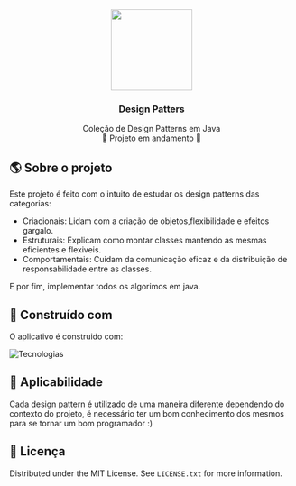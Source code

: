 <div align="center">
  <img src="https://play-lh.googleusercontent.com/8ddL1kuoNUB5vUvgDVjYY3_6HwQcrg1K2fd_R8soD-e2QYj8fT9cfhfh3G0hnSruLKec" style="width:15vw"></img>
  <h3 align="center">Design Patters</h3>

  <p align="center">
    Coleção de Design Patterns em Java </br>
    🚧 Projeto em andamento 🚧
  </p>
</div>


<!-- ABOUT THE PROJECT -->
## :earth_americas: Sobre o projeto

Este projeto é feito com o intuito de estudar os design patterns das categorias:

- Criacionais: Lidam com a criação de objetos,flexibilidade e efeitos gargalo. </br>
- Estruturais: Explicam como montar classes mantendo as mesmas eficientes e flexiveis. </br>
- Comportamentais: Cuidam da comunicação eficaz e da distribuição de responsabilidade entre as classes. </br>
  
E por fim, implementar todos os algorimos em java.

## :hammer: Construído com

O aplicativo é construido com:</br>

![Tecnologias](https://skillicons.dev/icons?i=java)

## 💢 Aplicabilidade
Cada design pattern é utilizado de uma maneira diferente dependendo do contexto do projeto, é necessário ter um bom conhecimento dos mesmos para se tornar um bom programador :)

## :dash: Licença

Distributed under the MIT License. See `LICENSE.txt` for more information.
